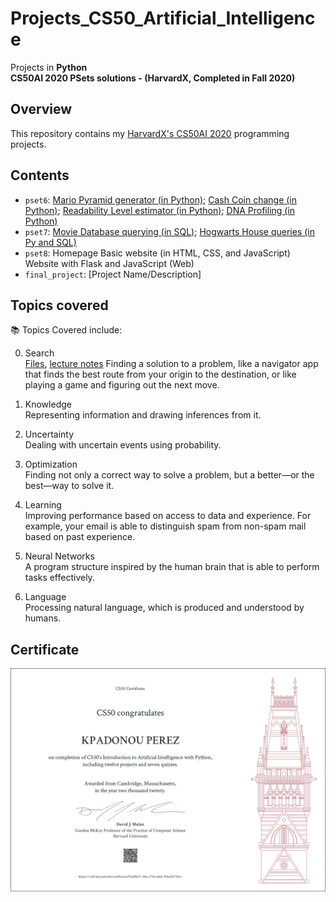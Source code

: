 # Projects_CS50_Artificial_Intelligence
Projects in **Python** \
**CS50AI 2020 PSets solutions - (HarvardX, Completed in Fall 2020)**


## Overview
This repository contains my [HarvardX's CS50AI 2020](https://cs50.harvard.edu/ai/2020/) programming projects. 

## Contents

- `pset6`: [Mario Pyramid generator (in Python)](/%20Mario%20Pyramid%20generator%20(in%20Python)%20–%206.2./); [Cash Coin change (in Python)](/%20%20Cash%20Coin%20change%20(in%20Python)%20–%20%206.3./); [Readability Level estimator (in Python)](/%20%20%20Readability%20Level%20estimator%20(in%20Python)%20–%20%206.4./); [DNA Profiling (in Python)](/%20%20%20%20DNA%20Profiling%20(in%20Python)%20–%206.5./)
- `pset7`: [Movie Database querying (in SQL)](/%20%20%20%20%20Movie%20Database%20querying%20(in%20SQL)%20–%207.1./); [Hogwarts House queries (in Py and SQL)](/%20%20%20%20%20%20Hogwarts%20House%20queries%20(in%20Py%20and%20SQL)%20–%207.2./)
- `pset8`: Homepage Basic website (in HTML, CSS, and JavaScript)
Website with Flask and JavaScript (Web)
- `final_project`: [Project Name/Description]


## Topics covered
📚 Topics Covered include:

0. Search \
[Files](https://cs50.harvard.edu/ai/2020/weeks/0/), [lecture notes](https://cs50.harvard.edu/ai/2020/notes/0/)
Finding a solution to a problem, like a navigator app that finds the best route from your origin to the destination, or like playing a game and figuring out the next move.

1. Knowledge \
Representing information and drawing inferences from it.

2. Uncertainty \
Dealing with uncertain events using probability.

3. Optimization \
Finding not only a correct way to solve a problem, but a better—or the best—way to solve it.

4. Learning \
Improving performance based on access to data and experience. For example, your email is able to distinguish spam from non-spam mail based on past experience.

5. Neural Networks \
A program structure inspired by the human brain that is able to perform tasks effectively.

6. Language \
Processing natural language, which is produced and understood by humans.







## Certificate
![CS50x Certificate](images/Certificat_CS50AI.png)

